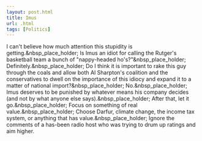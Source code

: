```yaml
---
layout: post.html
title: Imus
url: .html
tags: [Politics]
---
```

I can't believe how much attention this stupidity is getting.&nbsp_place_holder; Is Imus an idiot for calling the Rutger's basketball team a bunch of "nappy-headed ho's?"&nbsp_place_holder; Definitely.&nbsp_place_holder; Do I think it is important to rake this guy through the coals and allow both Al Sharpton's coalition and the conservatives to dwell on the importance of this idiocy and expand it to a matter of national import?&nbsp_place_holder; No.&nbsp_place_holder; Imus deserves to be punished by whatever means his company decides (and not by what anyone else says).&nbsp_place_holder; After that, let it go.&nbsp_place_holder; Focus on something of real value.&nbsp_place_holder; Choose Darfur, climate change, the income tax system, or anything that has value.&nbsp_place_holder; Ignore the comments of a has-been radio host who was trying to drum up ratings and aim higher. 
